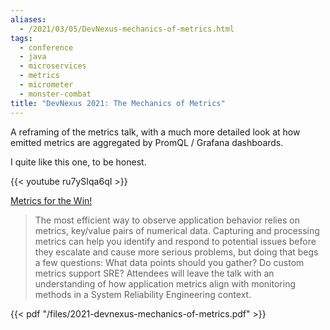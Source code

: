 ```yaml
---
aliases:
  - /2021/03/05/DevNexus-mechanics-of-metrics.html
tags:
  - conference
  - java
  - microservices
  - metrics
  - micrometer
  - monster-combat
title: "DevNexus 2021: The Mechanics of Metrics"
---
```


A reframing of the metrics talk, with a much more detailed look at how emitted metrics are aggregated by PromQL / Grafana dashboards.

I quite like this one, to be honest.

{{< youtube ru7ySIqa6qI >}}

<!--more-->

[Metrics for the Win!](https://devnexus.com/presentations/5947/)

> The most efficient way to observe application behavior relies on metrics, key/value pairs of numerical data. Capturing and processing metrics can help you identify and respond to potential issues before they escalate and cause more serious problems, but doing that begs a few questions: What data points should you gather? Do custom metrics support SRE? Attendees will leave the talk with an understanding of how application metrics align with monitoring methods in a System Reliability Engineering context.

{{< pdf "/files/2021-devnexus-mechanics-of-metrics.pdf" >}}